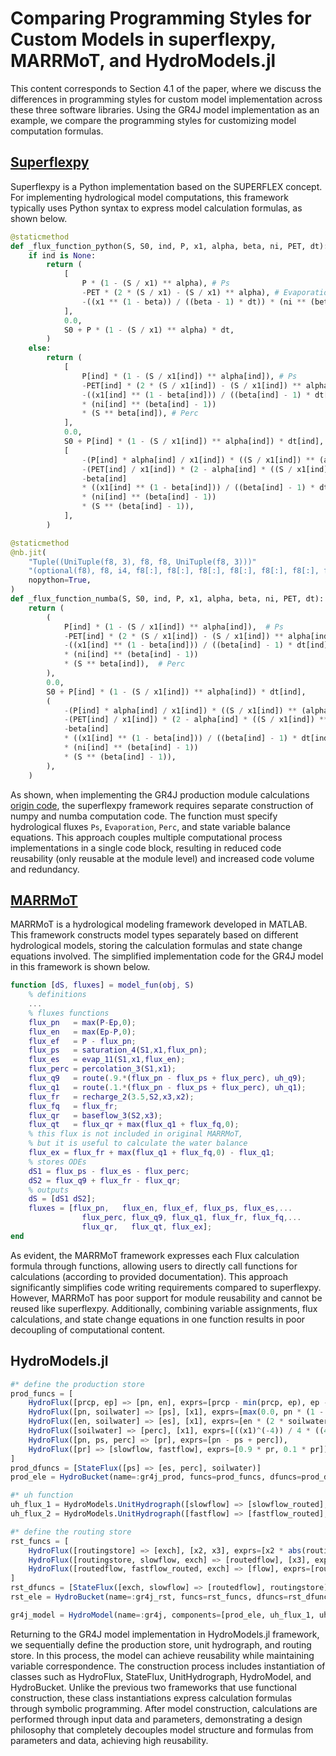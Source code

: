 # Comparing Programming Styles for Custom Models in superflexpy, MARRMoT, and HydroModels.jl

This content corresponds to Section 4.1 of the paper, where we discuss the differences in programming styles for custom model implementation across these three software libraries. Using the GR4J model implementation as an example, we compare the programming styles for customizing model computation formulas.

## [Superflexpy](https://github.com/dalmo1991/superflexPy/tree/master)

Superflexpy is a Python implementation based on the SUPERFLEX concept. For implementing hydrological model computations, this framework typically uses Python syntax to express model calculation formulas, as shown below.

```python
@staticmethod
def _flux_function_python(S, S0, ind, P, x1, alpha, beta, ni, PET, dt):
    if ind is None:
        return (
            [
                P * (1 - (S / x1) ** alpha), # Ps
                -PET * (2 * (S / x1) - (S / x1) ** alpha), # Evaporation
                -((x1 ** (1 - beta)) / ((beta - 1) * dt)) * (ni ** (beta - 1)) * (S**beta), # Perc
            ],
            0.0,
            S0 + P * (1 - (S / x1) ** alpha) * dt,
        )
    else:
        return (
            [
                P[ind] * (1 - (S / x1[ind]) ** alpha[ind]), # Ps
                -PET[ind] * (2 * (S / x1[ind]) - (S / x1[ind]) ** alpha[ind]), # Evaporation
                -((x1[ind] ** (1 - beta[ind])) / ((beta[ind] - 1) * dt[ind]))
                * (ni[ind] ** (beta[ind] - 1))
                * (S ** beta[ind]), # Perc
            ],
            0.0,
            S0 + P[ind] * (1 - (S / x1[ind]) ** alpha[ind]) * dt[ind],
            [
                -(P[ind] * alpha[ind] / x1[ind]) * ((S / x1[ind]) ** (alpha[ind] - 1)),
                -(PET[ind] / x1[ind]) * (2 - alpha[ind] * ((S / x1[ind]) ** (alpha[ind] - 1))),
                -beta[ind]
                * ((x1[ind] ** (1 - beta[ind])) / ((beta[ind] - 1) * dt[ind]))
                * (ni[ind] ** (beta[ind] - 1))
                * (S ** (beta[ind] - 1)),
            ],
        )

@staticmethod
@nb.jit(
    "Tuple((UniTuple(f8, 3), f8, f8, UniTuple(f8, 3)))"
    "(optional(f8), f8, i4, f8[:], f8[:], f8[:], f8[:], f8[:], f8[:], f8[:])",
    nopython=True,
)
def _flux_function_numba(S, S0, ind, P, x1, alpha, beta, ni, PET, dt):
    return (
        (
            P[ind] * (1 - (S / x1[ind]) ** alpha[ind]),  # Ps
            -PET[ind] * (2 * (S / x1[ind]) - (S / x1[ind]) ** alpha[ind]),  # Evaporation
            -((x1[ind] ** (1 - beta[ind])) / ((beta[ind] - 1) * dt[ind]))
            * (ni[ind] ** (beta[ind] - 1))
            * (S ** beta[ind]),  # Perc
        ),
        0.0,
        S0 + P[ind] * (1 - (S / x1[ind]) ** alpha[ind]) * dt[ind],
        (
            -(P[ind] * alpha[ind] / x1[ind]) * ((S / x1[ind]) ** (alpha[ind] - 1)),
            -(PET[ind] / x1[ind]) * (2 - alpha[ind] * ((S / x1[ind]) ** (alpha[ind] - 1))),
            -beta[ind]
            * ((x1[ind] ** (1 - beta[ind])) / ((beta[ind] - 1) * dt[ind]))
            * (ni[ind] ** (beta[ind] - 1))
            * (S ** (beta[ind] - 1)),
        ),
    )
```

As shown, when implementing the GR4J production module calculations [origin code](https://github.com/dalmo1991/superflexPy/blob/master/superflexpy/implementation/elements/gr4j.py), the superflexpy framework requires separate construction of numpy and numba computation code. The function must specify hydrological fluxes `Ps`, `Evaporation`, `Perc`, and state variable balance equations. This approach couples multiple computational process implementations in a single code block, resulting in reduced code reusability (only reusable at the module level) and increased code volume and redundancy.

## [MARRMoT](https://github.com/wknoben/MARRMoT)

MARRMoT is a hydrological modeling framework developed in MATLAB. This framework constructs model types separately based on different hydrological models, storing the calculation formulas and state change equations involved. The simplified implementation code for the GR4J model in this framework is shown below.


```matlab
function [dS, fluxes] = model_fun(obj, S)
    % definitions
    ...
    % fluxes functions
    flux_pn   = max(P-Ep,0);
    flux_en   = max(Ep-P,0);
    flux_ef   = P - flux_pn;
    flux_ps   = saturation_4(S1,x1,flux_pn);
    flux_es   = evap_11(S1,x1,flux_en);
    flux_perc = percolation_3(S1,x1);
    flux_q9   = route(.9.*(flux_pn - flux_ps + flux_perc), uh_q9);
    flux_q1   = route(.1.*(flux_pn - flux_ps + flux_perc), uh_q1);
    flux_fr   = recharge_2(3.5,S2,x3,x2);
    flux_fq   = flux_fr;
    flux_qr   = baseflow_3(S2,x3);
    flux_qt   = flux_qr + max(flux_q1 + flux_fq,0);
    % this flux is not included in original MARRMoT,
    % but it is useful to calculate the water balance
    flux_ex = flux_fr + max(flux_q1 + flux_fq,0) - flux_q1;      
    % stores ODEs
    dS1 = flux_ps - flux_es - flux_perc;
    dS2 = flux_q9 + flux_fr - flux_qr;
    % outputs
    dS = [dS1 dS2];
    fluxes = [flux_pn,   flux_en, flux_ef, flux_ps, flux_es,...
                flux_perc, flux_q9, flux_q1, flux_fr, flux_fq,...
                flux_qr,   flux_qt, flux_ex];
end
```

As evident, the MARRMoT framework expresses each Flux calculation formula through functions, allowing users to directly call functions for calculations (according to provided documentation). This approach significantly simplifies code writing requirements compared to superflexpy. However, MARRMoT has poor support for module reusability and cannot be reused like superflexpy. Additionally, combining variable assignments, flux calculations, and state change equations in one function results in poor decoupling of computational content.

## HydroModels.jl

```julia
#* define the production store
prod_funcs = [
    HydroFlux([prcp, ep] => [pn, en], exprs=[prcp - min(prcp, ep), ep - min(prcp, ep)]),
    HydroFlux([pn, soilwater] => [ps], [x1], exprs=[max(0.0, pn * (1 - (soilwater / x1)^2))]),
    HydroFlux([en, soilwater] => [es], [x1], exprs=[en * (2 * soilwater / x1 - (soilwater / x1)^2)]),
    HydroFlux([soilwater] => [perc], [x1], exprs=[((x1)^(-4)) / 4 * ((4 / 9)^(4)) * (soilwater^5)]),
    HydroFlux([pn, ps, perc] => [pr], exprs=[pn - ps + perc]),
    HydroFlux([pr] => [slowflow, fastflow], exprs=[0.9 * pr, 0.1 * pr]),
]
prod_dfuncs = [StateFlux([ps] => [es, perc], soilwater)]
prod_ele = HydroBucket(name=:gr4j_prod, funcs=prod_funcs, dfuncs=prod_dfuncs)

#* uh function
uh_flux_1 = HydroModels.UnitHydrograph([slowflow] => [slowflow_routed], x4, uhfunc=HydroModels.UHFunction(:UH_1_HALF), solvetype=:SPARSE)
uh_flux_2 = HydroModels.UnitHydrograph([fastflow] => [fastflow_routed], x4, uhfunc=HydroModels.UHFunction(:UH_2_FULL), solvetype=:SPARSE)

#* define the routing store
rst_funcs = [
    HydroFlux([routingstore] => [exch], [x2, x3], exprs=[x2 * abs(routingstore / x3)^3.5]),
    HydroFlux([routingstore, slowflow, exch] => [routedflow], [x3], exprs=[x3^(-4) / 4 * (routingstore + slowflow + exch)^5]),
    HydroFlux([routedflow, fastflow_routed, exch] => [flow], exprs=[routedflow + max(fastflow_routed + exch, 0.0)]),
]
rst_dfuncs = [StateFlux([exch, slowflow] => [routedflow], routingstore)]
rst_ele = HydroBucket(name=:gr4j_rst, funcs=rst_funcs, dfuncs=rst_dfuncs)

gr4j_model = HydroModel(name=:gr4j, components=[prod_ele, uh_flux_1, uh_flux_2, rst_ele])
```

Returning to the GR4J model implementation in HydroModels.jl framework, we sequentially define the production store, unit hydrograph, and routing store. In this process, the model can achieve reusability while maintaining variable correspondence. The construction process includes instantiation of classes such as HydroFlux, StateFlux, UnitHydrograph, HydroModel, and HydroBucket. Unlike the previous two frameworks that use functional construction, these class instantiations express calculation formulas through symbolic programming. After model construction, calculations are performed through input data and parameters, demonstrating a design philosophy that completely decouples model structure and formulas from parameters and data, achieving high reusability.